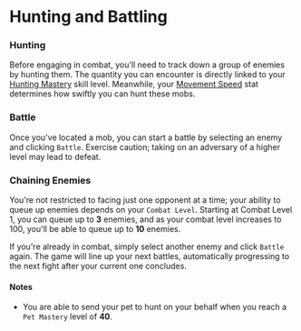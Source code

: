 # Hunting and Battling

### Hunting

Before engaging in combat, you'll need to track down a group of enemies by hunting them. The quantity you can encounter is directly linked to your [Hunting Mastery](/wiki/character/skills) skill level. Meanwhile, your [Movement Speed](/wiki/character/stats) stat determines how swiftly you can hunt these mobs.

### Battle

Once you've located a mob, you can start a battle by selecting an enemy and clicking `Battle`. Exercise caution; taking on an adversary of a higher level may lead to defeat.

### Chaining Enemies

You're not restricted to facing just one opponent at a time; your ability to queue up enemies depends on your `Combat Level`. Starting at Combat Level 1, you can queue up to __3__ enemies, and as your combat level increases to 100, you'll be able to queue up to __10__ enemies.

If you're already in combat, simply select another enemy and click `Battle` again. The game will line up your next battles, automatically progressing to the next fight after your current one concludes.   

#### Notes

- You are able to send your pet to hunt on your behalf when you reach a `Pet Mastery` level of __40__.